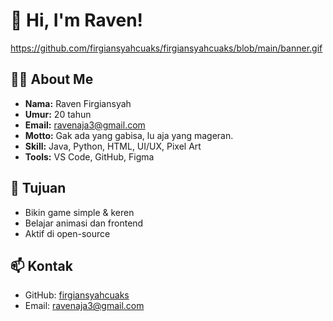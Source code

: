 # 👋 Hi, I'm Raven!

https://github.com/firgiansyahcuaks/firgiansyahcuaks/blob/main/banner.gif
## 🧑‍💻 About Me
- **Nama:** Raven Firgiansyah
- **Umur:** 20 tahun
- **Email:** ravenaja3@gmail.com
- **Motto:** Gak ada yang gabisa, lu aja yang mageran.
- **Skill:** Java, Python, HTML, UI/UX, Pixel Art
- **Tools:** VS Code, GitHub, Figma

## 🎯 Tujuan
- Bikin game simple & keren
- Belajar animasi dan frontend
- Aktif di open-source

## 📫 Kontak
- GitHub: [firgiansyahcuaks](https://github.com/firgiansyahcuaks)
- Email: ravenaja3@gmail.com
